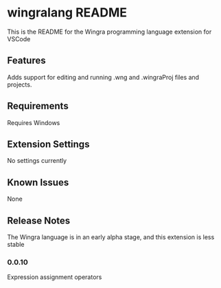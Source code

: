# wingralang README

This is the README for the Wingra programming language extension for VSCode

## Features

Adds support for editing and running .wng and .wingraProj files and projects.

## Requirements

Requires Windows

## Extension Settings

No settings currently

## Known Issues

None

## Release Notes

The Wingra language is in an early alpha stage, and this extension is less stable

### 0.0.10

Expression assignment operators